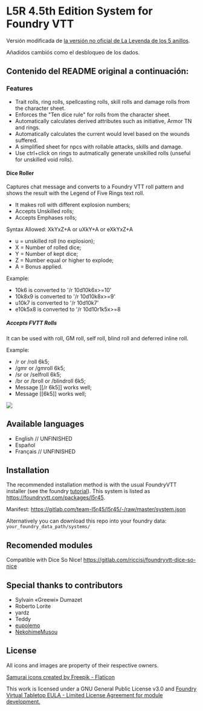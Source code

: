 # L5R 4.5th Edition System for Foundry VTT 

Versión modificada de [la versión no oficial de La Leyenda de los 5 anillos](https://gitlab.com/team-l5r4/l5r4).

Añadidos cambiós como el desbloqueo de los dados.

## Contenido del README original a continuación: 

### Features

- Trait rolls, ring rolls, spellcasting rolls, skill rolls and damage rolls from the character sheet.
- Enforces the "Ten dice rule" for rolls from the character sheet.
- Automatically calculates derived attributes such as initiative, Armor TN and rings.
- Automatically calculates the current would level based on the wounds suffered.
- A simplified sheet for npcs with rollable attacks, skills and damage.
- Use ctrl+click on rings to autmatically generate unskilled rolls (unseful for unskilled void rolls).

#### Dice Roller

Captures chat message and converts to a Foundry VTT roll pattern and shows the result with the Legend of Five Rings text roll.

- It makes roll with different explosion numbers;
- Accepts Unskilled rolls;
- Accepts Emphases rolls;

Syntax Allowed: XkYxZ+A or uXkY+A or eXkYxZ+A

- u = unskilled roll (no explosion);
- X = Number of rolled dice;
- Y = Number of kept dice;
- Z = Number equal or higher to explode;
- A = Bonus applied.

Example:

- 10k6 is converted to '/r 10d10k6x>=10'
- 10k8x9 is converted to '/r 10d10k8x>=9'
- u10k7 is converted to '/r 10d10k7'
- e10k5x8 is converted to '/r 10d10r1k5x>=8

##### Accepts FVTT Rolls

It can be used with roll, GM roll, self roll, blind roll and deferred inline roll.

Example:

- /r or /roll 6k5;
- /gmr or /gmroll 6k5;
- /sr or /selfroll 6k5;
- /br or /broll or /blindroll 6k5;
- Message [[/r 6k5]] works well;
- Message [[6k5]] works well;

<img src="assets/roll-l5r.gif"/>

## Available languages

- English // UNFINISHED
- Español
- Français // UNFINISHED

## Installation

The recommended installation method is with the usual FoundryVTT installer (see the foundry [tutorial](https://foundryvtt.com/article/tutorial/)). This system is listed as https://foundryvtt.com/packages/l5r45.

Manifest: https://gitlab.com/team-l5r45/l5r45/-/raw/master/system.json

Alternatively you can download this repo into your foundry data: `your_foundry_data_path/systems/`

## Recomended modules

Compatible with Dice So Nice!
https://gitlab.com/riccisi/foundryvtt-dice-so-nice

## Special thanks to contributors

- Sylvain «Greewi» Dumazet
- Roberto Lorite
- yardz
- Teddy
- [eupolemo](https://github.com/eupolemo)
- [NekohimeMusou](https://gitlab.com/NekohimeMusou)

## License

All icons and images are property of their respective owners.

[Samurai icons created by Freepik - Flaticon](https://www.flaticon.com/free-icons/samurai "samurai icons")

This work is licensed under a GNU General Public License v3.0 and [Foundry Virtual Tabletop EULA - Limited License Agreement for module development.](https://foundryvtt.com/article/license/)